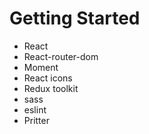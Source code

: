 # Getting Started

- React
- React-router-dom
- Moment
- React icons
- Redux toolkit
- sass
- eslint
- Pritter

